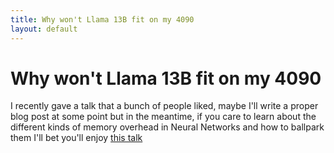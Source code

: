 ```yaml
---
title: Why won't Llama 13B fit on my 4090
layout: default
---
```


# Why won't Llama 13B fit on my 4090

I recently gave a talk that a bunch of people liked, maybe I'll write a proper blog post at some point but in the meantime, if you care to learn about the different kinds of memory overhead
in Neural Networks and how to ballpark them I'll bet you'll enjoy [this talk](https://x.com/marksaroufim/status/1701998409924915340?s=20)
